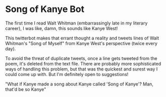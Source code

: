 # Song of Kanye Bot

The first time I read Walt Whitman (embarrassingly late in my literary career), I was like, damn, this sounds like Kanye West!

This twitterbot makes that errant thought a reality and tweets lines of Walt Whitman's "Song of Myself" from Kanye West's perspective (twice every day).

To avoid the threat of duplicate tweets, once a line gets tweeted from the poem, it's deleted from the text file. There are probably more sophisticated ways of handling this problem, but that was the quickest and surest way I could come up with. But I'm definitely open to suggestions!

"What if Kanye made a song about Kanye called 'Song of Kanye'? Man, that'd be so Kanye"

